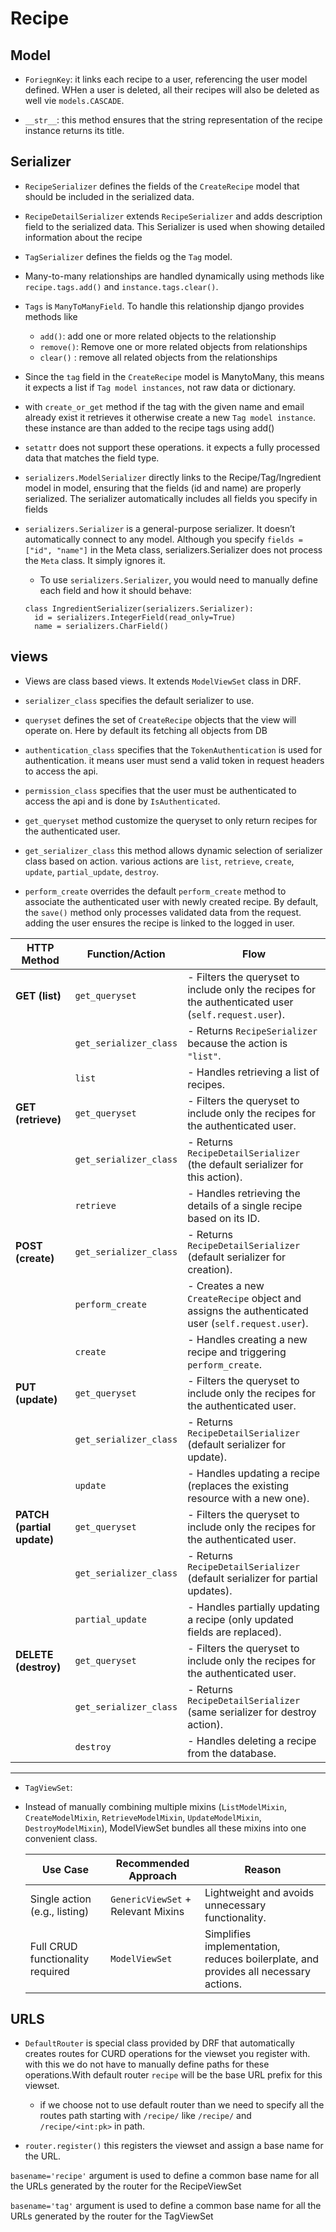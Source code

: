 # Recipe

## Model

- `ForiegnKey`: it links each recipe to a user, referencing the user model defined. WHen a user is deleted, all their recipes will also be deleted as well vie `models.CASCADE`.

- `__str__`: this method ensures that the string representation of the recipe instance returns its title.

## Serializer

- `RecipeSerializer` defines the fields of the `CreateRecipe` model that should be included in the serialized data.
- `RecipeDetailSerializer` extends `RecipeSerializer` and adds description field to the serialized data. This Serializer is used when showing detailed information about the recipe
- `TagSerializer` defines the fields og the `Tag` model.
- Many-to-many relationships are handled dynamically using methods like `recipe.tags.add()` and `instance.tags.clear()`.
- `Tags` is `ManyToManyField`. To handle this relationship django provides methods like
  - `add()`: add one or more related objects to the relationship
  - `remove()`: Remove one or more related objects from relationships
  - `clear()` : remove all related objects from the relationships
- Since the `tag` field in the `CreateRecipe` model is ManytoMany, this means it expects a list if `Tag model instances`, not raw data or dictionary.
- with `create_or_get` method if the tag with the given name and email already exist it retrieves it otherwise create a new `Tag model instance`. these instance are than added to the recipe tags using add()
- `setattr` does not support these operations. it expects a fully processed data that matches the field type.

- `serializers.ModelSerializer` directly links to the Recipe/Tag/Ingredient model in model, ensuring that the fields (id and name) are properly serialized. The serializer automatically includes all fields you specify in fields
- `serializers.Serializer` is a general-purpose serializer. It doesn’t automatically connect to any model. Although you specify `fields = ["id", "name"]` in the Meta class, serializers.Serializer does not process the `Meta` class. It simply ignores it.

  - To use `serializers.Serializer`, you would need to manually define each field and how it should behave:

  ```
  class IngredientSerializer(serializers.Serializer):
    id = serializers.IntegerField(read_only=True)
    name = serializers.CharField()
  ```

## views

- Views are class based views. It extends `ModelViewSet` class in DRF.

- `serializer_class` specifies the default serializer to use.

- `queryset` defines the set of `CreateRecipe` objects that the view will operate on. Here by default its fetching all objects from DB

- `authentication_class` specifies that the `TokenAuthentication` is used for authentication. it means user must send a valid token in request headers to access the api.

- `permission_class` specifies that the user must be authenticated to access the api and is done by `IsAuthenticated`.

- `get_queryset` method customize the queryset to only return recipes for the authenticated user.

- `get_serializer_class` this method allows dynamic selection of serializer class based on action. various actions are `list`, `retrieve`, `create`, `update`, `partial_update`, `destroy`.

- `perform_create` overrides the default `perform_create` method to associate the authenticated user with newly created recipe. By default, the `save()` method only processes validated data from the request. adding the user ensures the recipe is linked to the logged in user.

| **HTTP Method**            | **Function/Action**    | **Flow**                                                                                             |
| -------------------------- | ---------------------- | ---------------------------------------------------------------------------------------------------- |
| **GET (list)**             | `get_queryset`         | - Filters the queryset to include only the recipes for the authenticated user (`self.request.user`). |
|                            | `get_serializer_class` | - Returns `RecipeSerializer` because the action is `"list"`.                                         |
|                            | `list`                 | - Handles retrieving a list of recipes.                                                              |
| **GET (retrieve)**         | `get_queryset`         | - Filters the queryset to include only the recipes for the authenticated user.                       |
|                            | `get_serializer_class` | - Returns `RecipeDetailSerializer` (the default serializer for this action).                         |
|                            | `retrieve`             | - Handles retrieving the details of a single recipe based on its ID.                                 |
| **POST (create)**          | `get_serializer_class` | - Returns `RecipeDetailSerializer` (default serializer for creation).                                |
|                            | `perform_create`       | - Creates a new `CreateRecipe` object and assigns the authenticated user (`self.request.user`).      |
|                            | `create`               | - Handles creating a new recipe and triggering `perform_create`.                                     |
| **PUT (update)**           | `get_queryset`         | - Filters the queryset to include only the recipes for the authenticated user.                       |
|                            | `get_serializer_class` | - Returns `RecipeDetailSerializer` (default serializer for update).                                  |
|                            | `update`               | - Handles updating a recipe (replaces the existing resource with a new one).                         |
| **PATCH (partial update)** | `get_queryset`         | - Filters the queryset to include only the recipes for the authenticated user.                       |
|                            | `get_serializer_class` | - Returns `RecipeDetailSerializer` (default serializer for partial updates).                         |
|                            | `partial_update`       | - Handles partially updating a recipe (only updated fields are replaced).                            |
| **DELETE (destroy)**       | `get_queryset`         | - Filters the queryset to include only the recipes for the authenticated user.                       |
|                            | `get_serializer_class` | - Returns `RecipeDetailSerializer` (same serializer for destroy action).                             |
|                            | `destroy`              | - Handles deleting a recipe from the database.                                                       |

---

- `TagViewSet`:
- Instead of manually combining multiple mixins (`ListModelMixin`, `CreateModelMixin`, `RetrieveModelMixin`, `UpdateModelMixin`, `DestroyModelMixin`), ModelViewSet bundles all these mixins into one convenient class.

  | **Use Case**                     | **Recommended Approach**           | **Reason**                                                                          |
  | -------------------------------- | ---------------------------------- | ----------------------------------------------------------------------------------- |
  | Single action (e.g., listing)    | `GenericViewSet` + Relevant Mixins | Lightweight and avoids unnecessary functionality.                                   |
  | Full CRUD functionality required | `ModelViewSet`                     | Simplifies implementation, reduces boilerplate, and provides all necessary actions. |

## URLS

- `DefaultRouter` is special class provided by DRF that automatically creates routes for CURD operations for the viewset you register with. with this we do not have to manually define paths for these operations.With default router `recipe` will be the base URL prefix for this viewset.

  - if we choose not to use default router than we need to specify all the routes path starting with `/recipe/` like `/recipe/` and `/recipe/<int:pk>` in path.

- `router.register()` this registers the viewset and assign a base name for the URL.

`basename='recipe'` argument is used to define a common base name for all the URLs generated by the router for the RecipeViewSet

`basename='tag'` argument is used to define a common base name for all the URLs generated by the router for the TagViewSet
